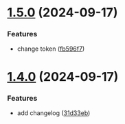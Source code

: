 # [1.5.0](https://github.com/crazy-grey/react-ui-kit/compare/v1.4.0...v1.5.0) (2024-09-17)


### Features

* change token ([fb596f7](https://github.com/crazy-grey/react-ui-kit/commit/fb596f7d10a00d309346b026c8eb5eba38a97b03))

# [1.4.0](https://github.com/crazy-grey/react-ui-kit/compare/v1.3.0...v1.4.0) (2024-09-17)


### Features

* add changelog ([31d33eb](https://github.com/crazy-grey/react-ui-kit/commit/31d33eb1a7bba3000d82d5ced4e7975a2c07bf60))
